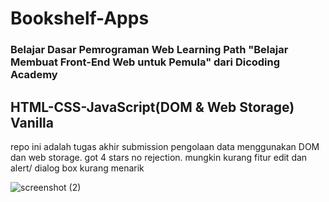 # Bookshelf-Apps
### Belajar Dasar Pemrograman Web Learning Path "Belajar Membuat Front-End Web untuk Pemula" dari Dicoding Academy
## HTML-CSS-JavaScript(DOM & Web Storage) Vanilla
repo ini adalah tugas akhir submission pengolaan data  menggunakan DOM dan web storage.
got 4 stars no rejection.
mungkin kurang fitur edit dan alert/ dialog box kurang menarik

![screenshot (2)](https://user-images.githubusercontent.com/76932074/180733491-b7923ed7-d8c0-42b7-916f-335c610e9613.png)
